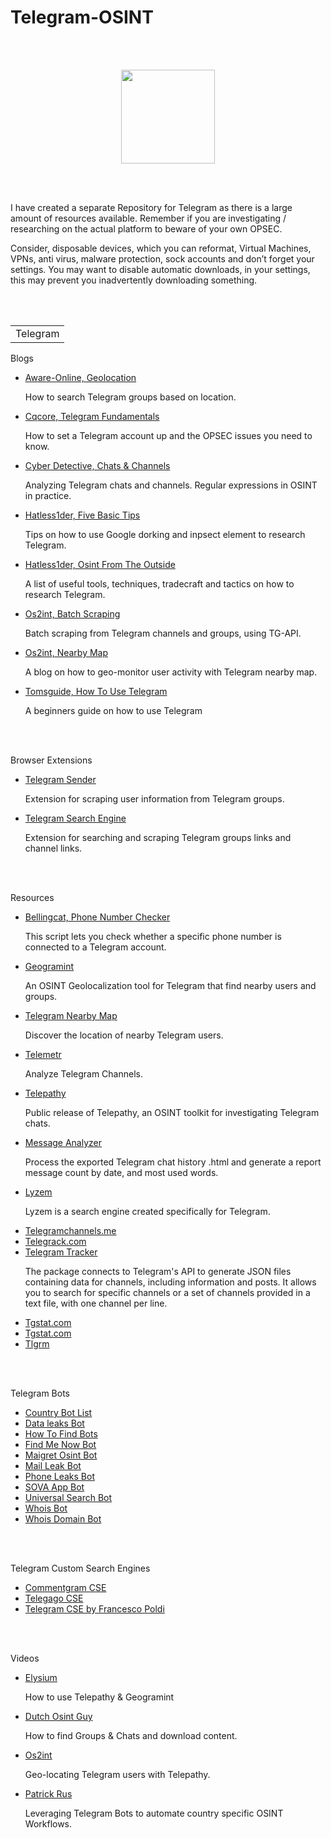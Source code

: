 # Telegram-OSINT
<br></br>
<p align="center">
  <img width="150" height="150" src="https://www.cqcore.uk/wp-content/uploads/2021/04/cropped-cropped-Capture-2.png">
</p>
<br></br>
<p>I have created a separate Repository for Telegram as there is a large amount of resources available. Remember if you are investigating / researching on the actual platform to beware of your own OPSEC. 
</p>
<p>Consider, disposable devices, which you can reformat, Virtual Machines, VPNs, anti virus, malware protection, sock accounts and don’t forget your settings. You may want to disable automatic downloads, in your settings, this may prevent you inadvertently downloading something.
</p>
<br></br>
<table>
 <tr>
  <td>Telegram</td>
 </tr>
</table>
<p>Blogs</p>
 <ul>
  <li><a href="https://www.aware-online.com/en/category/telegram-en/">Aware-Online, Geolocation</a></li>
   <p>How to search Telegram groups based on location.</p>
  <li><a href="https://cqcore.uk/telegram-fundamentals/">Cqcore, Telegram Fundamentals</a></li>
   <p>How to set a Telegram account up and the OPSEC issues you need to know.</p>
  <li><a href="https://medium.com/@cyb_detective/analyzing-telegram-chats-and-channels-regular-expressions-in-osint-in-practice-48810d5b77e6">Cyber Detective, Chats & Channels</a></li>
   <p>Analyzing Telegram chats and channels. Regular expressions in OSINT in practice.</p>
  <li><a href="https://hatless1der.com/telegram-osint-basics-5-tips-anyone-can-do-right-now/">Hatless1der, Five Basic Tips</a></li>
   <p>Tips on how to use Google dorking and inpsect element to research Telegram.</p>
  <li><a href="https://hatless1der.com/telegram-osint-from-the-outside/">Hatless1der, Osint From The Outside</a></li>
   <p>A list of useful tools, techniques, tradecraft and tactics on how to research Telegram.</p>
  <li><a href="https://os2int.com/toolbox/batch-scraping-from-telegram-channels-and-groups-using-tg-api/">Os2int, Batch Scraping</a></li> 
   <p>Batch scraping from Telegram channels and groups, using TG-API.</p>
  <li><a href="https://os2int.com/toolbox/geo-monitoring-telegram-user-activity-with-telegram-nearby-map/">Os2int, Nearby Map</a></li>
   <p>A blog on how to geo-monitor user activity with Telegram nearby map.</p>
  <li><a href="https://tomsguide.com/us/how-to-use-telegram,news-29636.html">Tomsguide, How To Use Telegram</a></li> 
   <p>A beginners guide on how to use Telegram</p>
 </ul>
<br></br> 
<p>Browser Extensions</p>
<ul>
  <li><a href="https://chrome.google.com/webstore/detail/telegram-sender-telegram/kchbblidjcniipdkjlbjjakgdlbfnhgh">Telegram Sender</a></li>
   <p>Extension for scraping user information from Telegram groups.</p>
  <li><a href="https://chrome.google.com/webstore/detail/telegram-search-engine-tg/ilpgiemienkecbgdhdbgdjkafodgfojl">Telegram Search Engine</a></li>
   <p>Extension for searching and scraping Telegram groups links and channel links.</p>
</ul> 
<br></br> 
<p>Resources</p>
<ul>
 <li><a href="https://github.com/bellingcat/telegram-phone-number-checker">Bellingcat, Phone Number Checker</a></li>
  <p>This script lets you check whether a specific phone number is connected to a Telegram account.</p>
 <li><a href="https://github.com/Alb-310/Geogramint">Geogramint</a></li>
  <p>An OSINT Geolocalization tool for Telegram that find nearby users and groups.</p>
 <li><a href="https://github.com/tejado/telegram-nearby-map">Telegram Nearby Map</a></li>
  <p>Discover the location of nearby Telegram users.</p>
 <li><a href="https://telemetr.io/en/channels">Telemetr</a></li>
  <p>Analyze Telegram Channels.</p>
 <li><a href="https://github.com/jordanwildon/Telepathy">Telepathy</a></li>
  <p>Public release of Telepathy, an OSINT toolkit for investigating Telegram chats.</p>
 <li><a href="https://github.com/zqtay/Telegram-Message-Analyzer">Message Analyzer</a></li>
  <p>Process the exported Telegram chat history .html and generate a report message count by date, and most used words.</p>
 <li><a href="https://lyzem.com/">Lyzem</a></li>
  <p>Lyzem is a search engine created specifically for Telegram.</p>
 <li><a href="https://telegramchannels.me/">Telegramchannels.me</a></li>
 <li><a href="https://telegcrack.com/">Telegrack.com</a></li>
 <li><a href="https://github.com/estebanpdl/telegram-tracker">Telegram Tracker</a></li>
  <p>The package connects to Telegram's API to generate JSON files containing data for channels, including information and posts. It allows you to search for specific channels or a set of channels provided in a text file, with one channel per line.</p>
 <li><a href="https://tgstat.com/">Tgstat.com</a></li> 
 <li><a href="https://tgstat.com/">Tgstat.com</a></li>
 <li><a href="https://tlgrm.eu/channels">Tlgrm</a></li>
</ul>
<br></br> 
<p>Telegram Bots</p>
<ul>
  <li><a href="https://airtable.com/shrGXOv6HGjLojFfE/tbleF3EFRKW4Uf3Ak">Country Bot List</a></li>
  <li><a href="https://t.me/dataLeaks_bot">Data leaks Bot</a></li>
  <li><a href="https://t.me/howtofindbots">How To Find Bots</a></li>
  <li><a href="https://t.me/findmenow_bot">Find Me Now Bot</a></li>
  <li><a href="https://t.me/maigret_osint_bot">Maigret Osint Bot</a></li>
  <li><a href="https://t.me/MailLeakBot">Mail Leak Bot</a></li>
  <li><a href="https://t.me/PhoneLeaks_Bot">Phone Leaks Bot</a></li>
  <li><a href="https://t.me/sovaappbot">SOVA App Bot</a></li>
  <li><a href="https://t.me/universalsearchbot">Universal Search Bot</a></li>
  <li><a href="https://t.me/whois_bot">Whois Bot</a></li>
  <li><a href="https://t.me/WhoisDom_bot">Whois Domain Bot</a></li>
</ul>
<br></br> 
<p>Telegram Custom Search Engines</p>
<ul>
  <li><a href="https://cse.google.com/cse?cx=006368593537057042503:ig4r3rz35qi#gsc.tab=0">Commentgram CSE</li>
  <li><a href="https://cse.google.com/cse?q=+&cx=006368593537057042503:efxu7xprihg#gsc.tab=0&gsc.q=%20&gsc.page=1">Telegago CSE</a></li>
  <li><a href="https://cse.google.com/cse?cx=004805129374225513871%3Ap8lhfo0g3hg">Telegram CSE by Francesco Poldi</a></li>
</ul>
<br></br>
<p>Videos</p>
<ul>
  <li><a href="https://youtube.com/c/elysium2020">Elysium</a></li>
   <p>How to use Telepathy & Geogramint</p>
  <li><a href="https://youtube.com/watch?v=e_aXQYq2l6U&list=PLwZhZIRPgM1mhZKlhAx7xgbbr4EuAPczi&index=6">Dutch Osint Guy</a></li>
   <p>How to find Groups & Chats and download content.</p>
  <li><a href="https://os2int.com/toolbox/geo-locating-telegram-users-with-telepathy/">Os2int</a></li>
   <p>Geo-locating Telegram users with Telepathy.</p>
  <li><a href="https://www.youtube.com/watch?v=ruOZpW_QcVE">Patrick Rus</a></li>
   <p>Leveraging Telegram Bots to automate country specific OSINT Workflows.</p>
</ul>
<br><br/>
